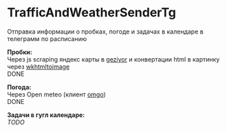 # TrafficAndWeatherSenderTg

Отправка информации о пробках, погоде и задачах в календаре в телеграмм по расписанию

**Пробки:**\
Через js scraping яндекс карты в [geziyor](github.com/geziyor/geziyor) и конвертации html в картинку через [wkhtmltoimage](github.com/shezadkhan137/go-wkhtmltoimage)\
DONE

**Погода:**\
Через Open meteo (клиент [omgo](github.com/hectormalot/omgo))\
DONE

**Задачи в гугл календаре:**\
_TODO_
